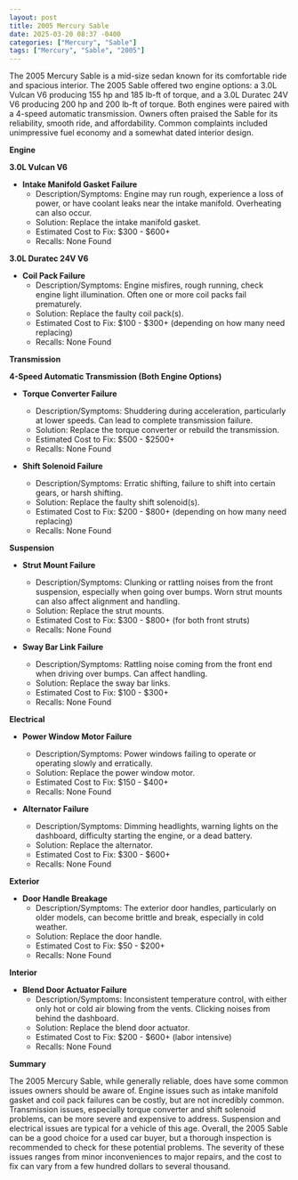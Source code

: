 ```yaml
---
layout: post
title: 2005 Mercury Sable
date: 2025-03-20 08:37 -0400
categories: ["Mercury", "Sable"]
tags: ["Mercury", "Sable", "2005"]
---
```

The 2005 Mercury Sable is a mid-size sedan known for its comfortable ride and spacious interior. The 2005 Sable offered two engine options: a 3.0L Vulcan V6 producing 155 hp and 185 lb-ft of torque, and a 3.0L Duratec 24V V6 producing 200 hp and 200 lb-ft of torque. Both engines were paired with a 4-speed automatic transmission. Owners often praised the Sable for its reliability, smooth ride, and affordability. Common complaints included unimpressive fuel economy and a somewhat dated interior design.

**Engine**

**3.0L Vulcan V6**

*   **Intake Manifold Gasket Failure**
    *   Description/Symptoms: Engine may run rough, experience a loss of power, or have coolant leaks near the intake manifold. Overheating can also occur.
    *   Solution: Replace the intake manifold gasket.
    *   Estimated Cost to Fix: $300 - $600+
    * Recalls: None Found

**3.0L Duratec 24V V6**

*   **Coil Pack Failure**
    *   Description/Symptoms: Engine misfires, rough running, check engine light illumination. Often one or more coil packs fail prematurely.
    *   Solution: Replace the faulty coil pack(s).
    *   Estimated Cost to Fix: $100 - $300+ (depending on how many need replacing)
    * Recalls: None Found

**Transmission**

**4-Speed Automatic Transmission (Both Engine Options)**

*   **Torque Converter Failure**
    *   Description/Symptoms: Shuddering during acceleration, particularly at lower speeds. Can lead to complete transmission failure.
    *   Solution: Replace the torque converter or rebuild the transmission.
    *   Estimated Cost to Fix: $500 - $2500+
    * Recalls: None Found

*   **Shift Solenoid Failure**
    * Description/Symptoms: Erratic shifting, failure to shift into certain gears, or harsh shifting.
    * Solution: Replace the faulty shift solenoid(s).
    * Estimated Cost to Fix: $200 - $800+ (depending on how many need replacing)
    * Recalls: None Found

**Suspension**

*   **Strut Mount Failure**
    *   Description/Symptoms: Clunking or rattling noises from the front suspension, especially when going over bumps. Worn strut mounts can also affect alignment and handling.
    *   Solution: Replace the strut mounts.
    *   Estimated Cost to Fix: $300 - $800+ (for both front struts)
    * Recalls: None Found

*   **Sway Bar Link Failure**
    *   Description/Symptoms: Rattling noise coming from the front end when driving over bumps. Can affect handling.
    *   Solution: Replace the sway bar links.
    *   Estimated Cost to Fix: $100 - $300+
    * Recalls: None Found

**Electrical**

*   **Power Window Motor Failure**
    *   Description/Symptoms: Power windows failing to operate or operating slowly and erratically.
    *   Solution: Replace the power window motor.
    *   Estimated Cost to Fix: $150 - $400+
    * Recalls: None Found

*   **Alternator Failure**
    *   Description/Symptoms: Dimming headlights, warning lights on the dashboard, difficulty starting the engine, or a dead battery.
    *   Solution: Replace the alternator.
    *   Estimated Cost to Fix: $300 - $600+
    * Recalls: None Found

**Exterior**

*   **Door Handle Breakage**
    *   Description/Symptoms: The exterior door handles, particularly on older models, can become brittle and break, especially in cold weather.
    *   Solution: Replace the door handle.
    *   Estimated Cost to Fix: $50 - $200+
    * Recalls: None Found

**Interior**

*   **Blend Door Actuator Failure**
    *   Description/Symptoms: Inconsistent temperature control, with either only hot or cold air blowing from the vents. Clicking noises from behind the dashboard.
    *   Solution: Replace the blend door actuator.
    *   Estimated Cost to Fix: $200 - $600+ (labor intensive)
    * Recalls: None Found

**Summary**

The 2005 Mercury Sable, while generally reliable, does have some common issues owners should be aware of. Engine issues such as intake manifold gasket and coil pack failures can be costly, but are not incredibly common. Transmission issues, especially torque converter and shift solenoid problems, can be more severe and expensive to address. Suspension and electrical issues are typical for a vehicle of this age. Overall, the 2005 Sable can be a good choice for a used car buyer, but a thorough inspection is recommended to check for these potential problems. The severity of these issues ranges from minor inconveniences to major repairs, and the cost to fix can vary from a few hundred dollars to several thousand.

